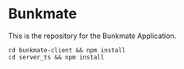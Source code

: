 # Bunkmate
This is the repository for the Bunkmate Application.
```
cd bunkmate-client && npm install
cd server_ts && npm install
```

